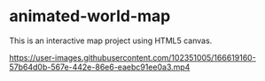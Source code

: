 # animated-world-map
This is an interactive map project using HTML5 canvas.


https://user-images.githubusercontent.com/102351005/166619160-57b64d0b-567e-442e-86e6-eaebc91ee0a3.mp4

